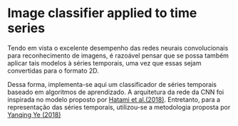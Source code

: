 # Image classifier applied to time series

Tendo em vista o excelente desempenho das redes neurais convolucionais para reconhecimento de imagens, é razoável pensar que se possa também aplicar tais modelos à séries temporais, uma vez que essas sejam convertidas para o formato 2D. 

Dessa forma, implementa-se aqui um classificador de séries temporais baseado em  algoritmos de aprendizado.
A arquitetura da rede da CNN foi inspirada no modelo proposto por [Hatami et al.(2018)](https://link.springer.com/article/10.1007/s10115-018-1264-0). Entretanto, para a representação das séries temporais, utilizou-se a metodologia proposta por [Yanqing Ye (2018)](https://link.springer.com/article/10.1007/s10115-018-1264-0)
